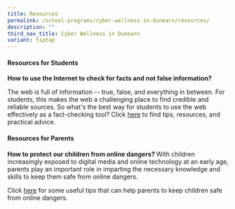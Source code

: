 ```yaml
---
title: Resources
permalink: /school-programs/cyber-wellness-in-dunearn/resources/
description: ""
third_nav_title: Cyber Wellness in Dunearn
variant: tiptap
---
```

<h4>Resources for Students</h4>
<p><strong>How to use the Internet to check for facts and not false information?</strong></p>
<p>The web is full of information -- true, false, and everything in between. For students, this makes the web a challenging place to find credible and reliable sources. So what's the best way for students to use the web effectively as a fact-checking tool? Click <a href="https://www.commonsense.org/education/teaching-strategies/turn-students-into-fact-finding-web-detectives" target="">here</a> to find tips, resources, and practical advice.</p>
<h4>Resources for Parents</h4>
<p><strong>How to protect our children from online dangers? </strong> With children increasingly exposed to digital media and online technology at an early age, parents play an important role in imparting the necessary knowledge and skills to keep them safe from online dangers.</p>
<p>Click <a href="https://www.csa.gov.sg/gosafeonline/go-safe-for-me/for-parents/talking-to-your-child-about-internet-safety" target="">here</a> for some useful tips that can help parents to keep children safe from online dangers.</p>